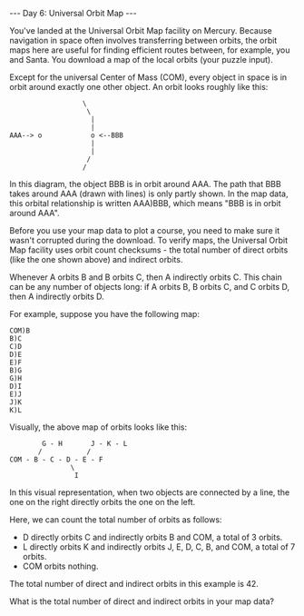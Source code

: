 --- Day 6: Universal Orbit Map ---

You've landed at the Universal Orbit Map facility on Mercury. Because navigation in space often involves 
transferring between orbits, the orbit maps here are useful for finding efficient routes between, for example, 
you and Santa. You download a map of the local orbits (your puzzle input).

Except for the universal Center of Mass (COM), every object in space is in orbit around exactly one other object. 
An orbit looks roughly like this:

                      \
                       \
                        |
                        |
    AAA--> o            o <--BBB
                        |
                        |
                       /
                      /

In this diagram, the object BBB is in orbit around AAA. The path that BBB takes around AAA (drawn with lines) 
is only partly shown. In the map data, this orbital relationship is written AAA)BBB, which means 
"BBB is in orbit around AAA".

Before you use your map data to plot a course, you need to make sure it wasn't corrupted during the download. 
To verify maps, the Universal Orbit Map facility uses orbit count checksums - the total number of direct orbits 
(like the one shown above) and indirect orbits.

Whenever A orbits B and B orbits C, then A indirectly orbits C. This chain can be any number of objects long: 
if A orbits B, B orbits C, and C orbits D, then A indirectly orbits D.

For example, suppose you have the following map:

    COM)B
    B)C
    C)D
    D)E
    E)F
    B)G
    G)H
    D)I
    E)J
    J)K
    K)L

Visually, the above map of orbits looks like this:

            G - H       J - K - L
           /           /
    COM - B - C - D - E - F
                   \
                    I

In this visual representation, when two objects are connected by a line, the one on the right directly orbits 
the one on the left.

Here, we can count the total number of orbits as follows:

  - D directly orbits C and indirectly orbits B and COM, a total of 3 orbits.
  - L directly orbits K and indirectly orbits J, E, D, C, B, and COM, a total of 7 orbits.
  - COM orbits nothing.

The total number of direct and indirect orbits in this example is 42.

What is the total number of direct and indirect orbits in your map data?
